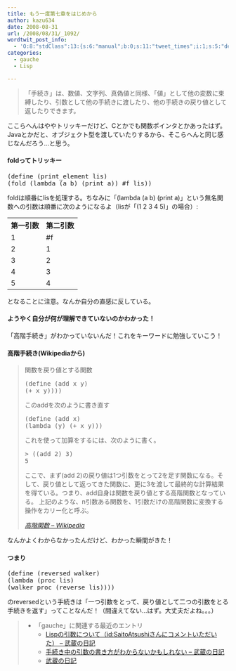 ```yaml
---
title: もう一度第七章をはじめから
author: kazu634
date: 2008-08-31
url: /2008/08/31/_1092/
wordtwit_post_info:
  - 'O:8:"stdClass":13:{s:6:"manual";b:0;s:11:"tweet_times";i:1;s:5:"delay";i:0;s:7:"enabled";i:1;s:10:"separation";s:2:"60";s:7:"version";s:3:"3.7";s:14:"tweet_template";b:0;s:6:"status";i:2;s:6:"result";a:0:{}s:13:"tweet_counter";i:2;s:13:"tweet_log_ids";a:1:{i:0;i:4247;}s:9:"hash_tags";a:0:{}s:8:"accounts";a:1:{i:0;s:7:"kazu634";}}'
categories:
  - gauche
  - Lisp

---
```

<div class="section">
<blockquote>
<p>
      「手続き」は、数値、文字列、真偽値と同様、「値」として他の変数に束縛したり、引数として他の手続きに渡したり、他の手続きの戻り値として返したりできます。
</p>
</blockquote>
  
<p>
    ここらへんはややトリッキーだけど、Cとかでも関数ポインタとかあったはず。Javaとかだと、オブジェクト型を渡していたりするから、そこらへんと同じ感じなんだろう…と思う。
</p>
  
<h4>
    foldってトリッキー
</h4>
  
<pre class="syntax-highlight">
<span class="synSpecial">(</span>define <span class="synSpecial">(</span>print_element lis<span class="synSpecial">)</span>
<span class="synSpecial">(</span>fold <span class="synSpecial">(</span><span class="synStatement">lambda</span> <span class="synSpecial">(</span>a b<span class="synSpecial">)</span> <span class="synSpecial">(</span><span class="synStatement">print</span> a<span class="synSpecial">))</span> #f lis<span class="synSpecial">))</span>
</pre>
  
<p>
    foldは順番にlisを処理する。ちなみに「(lambda (a b) (print a)」という無名関数への引数は順番に次のようになるよ（lisが「(1 2 3 4 5)」の場合）:
</p>
  
<table>
<tr>
<th>
        第一引数
</th>
      
<th>
        第二引数
</th>
</tr>
    
<tr>
<td>
        1
</td>
      
<td>
        #f
</td>
</tr>
    
<tr>
<td>
        2
</td>
      
<td>
        1
</td>
</tr>
    
<tr>
<td>
        3
</td>
      
<td>
        2
</td>
</tr>
    
<tr>
<td>
        4
</td>
      
<td>
        3
</td>
</tr>
    
<tr>
<td>
        5
</td>
      
<td>
        4
</td>
</tr>
</table>
  
<p>
    となることに注意。なんか自分の直感に反している。
</p>
  
<h4>
    ようやく自分が何が理解できていないのかわかった！
</h4>
  
<p>
    「高階手続き」がわかっていないんだ！これをキーワードに勉強していこう！
</p>
  
<h4>
    高階手続き(Wikipediaから)
</h4>
  
<blockquote title="高階関数 - Wikipedia" cite="http://ja.wikipedia.org/wiki/%E9%AB%98%E9%9A%8E%E9%96%A2%E6%95%B0">
<p>
      関数を戻り値とする関数
</p>
    
<pre class="syntax-highlight">
<span class="synSpecial">(</span>define <span class="synSpecial">(</span>add x y<span class="synSpecial">)</span>
<span class="synSpecial">(</span><span class="synStatement">+</span> x y<span class="synSpecial">))</span><span class="synError">))</span>
</pre>
    
<p>
      このaddを次のように書き直す
</p>
    
<pre class="syntax-highlight">
<span class="synSpecial">(</span>define <span class="synSpecial">(</span>add x<span class="synSpecial">)</span>
<span class="synSpecial">(</span><span class="synStatement">lambda</span> <span class="synSpecial">(</span>y<span class="synSpecial">)</span> <span class="synSpecial">(</span><span class="synStatement">+</span> x y<span class="synSpecial">)))</span>
</pre>
    
<p>
      これを使って加算をするには、次のように書く。
</p>
    
<pre class="syntax-highlight">
<span class="synStatement">&#62;</span> <span class="synSpecial">((</span>add <span class="synConstant">2</span><span class="synSpecial">)</span> <span class="synConstant">3</span><span class="synSpecial">)</span>
<span class="synConstant">5</span>
</pre>
    
<p>
      ここで、まず(add 2)の戻り値は1つ引数をとって2を足す関数になる。そして、戻り値として返ってきた関数に、更に3を渡して最終的な計算結果を得ている。つまり、add自身は関数を戻り値とする高階関数となっている。 上記のような、n引数ある関数を、1引数だけの高階関数に変換する操作をカリー化と呼ぶ。
</p>
    
<p>
<cite><a href="http://ja.wikipedia.org/wiki/%E9%AB%98%E9%9A%8E%E9%96%A2%E6%95%B0" onclick="__gaTracker('send', 'event', 'outbound-article', 'http://ja.wikipedia.org/wiki/%E9%AB%98%E9%9A%8E%E9%96%A2%E6%95%B0', '高階関数 &#8211; Wikipedia');" target="_blank">高階関数 &#8211; Wikipedia</a></cite>
</p>
</blockquote>
  
<p>
    なんかよくわからなかったんだけど、わかった瞬間がきた！
</p>
  
<h4>
    つまり
</h4>
  
<pre class="syntax-highlight">
<span class="synSpecial">(</span>define <span class="synSpecial">(</span>reversed walker<span class="synSpecial">)</span>
<span class="synSpecial">(</span><span class="synStatement">lambda</span> <span class="synSpecial">(</span>proc lis<span class="synSpecial">)</span>
<span class="synSpecial">(</span>walker proc <span class="synSpecial">(</span><span class="synStatement">reverse</span> lis<span class="synSpecial">))))</span>
</pre>
  
<p>
    のreversedという手続きは「一つ引数をとって、戻り値として二つの引数をとる手続きを返す」ってことなんだ！（間違えてない…はず。大丈夫だよね。。。）
</p>
  
<blockquote>
<ul>
<li>
        「gauche」に関連する最近のエントリ <ul>
<li>
<a href="http://d.hatena.ne.jp/sirocco634/20080830/1220052100" onclick="__gaTracker('send', 'event', 'outbound-article', 'http://d.hatena.ne.jp/sirocco634/20080830/1220052100', ' Lispの引数について（id:SaitoAtsushiさんにコメントいただいた） &#8211; 武蔵の日記');" target="_blank"> Lispの引数について（id:SaitoAtsushiさんにコメントいただいた） &#8211; 武蔵の日記</a>
</li>
<li>
<a href="http://d.hatena.ne.jp/sirocco634/20080828/1219931251" onclick="__gaTracker('send', 'event', 'outbound-article', 'http://d.hatena.ne.jp/sirocco634/20080828/1219931251', ' 手続き中の引数の書き方がわからないかもしれない &#8211; 武蔵の日記');" target="_blank"> 手続き中の引数の書き方がわからないかもしれない &#8211; 武蔵の日記</a>
</li>
<li>
<a href="http://d.hatena.ne.jp/sirocco634/20080825/1205475020" onclick="__gaTracker('send', 'event', 'outbound-article', 'http://d.hatena.ne.jp/sirocco634/20080825/1205475020', '武蔵の日記');" target="_blank">武蔵の日記</a>
</li>
</ul>
</li>
</ul>
</blockquote>
</div>